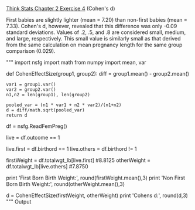 [Think Stats Chapter 2 Exercise 4](http://greenteapress.com/thinkstats2/html/thinkstats2003.html#toc24) (Cohen's d)

First babies are slightly lighter (mean = 7.20) than non-first babies (mean = 7.33).  Cohen's d, however, revealed that this difference was only -0.09 standard deviations. Values of .2, .5, and .8 are considered small, medium, and large, respectively.  This small value is similarly small as that derived from the same calculation on mean pregnancy length for the same group comparison (0.029).

"""
import nsfg
import math
from numpy import mean, var

def CohenEffectSize(group1, group2):
	diff = group1.mean() - group2.mean()
	
	var1 = group1.var()
	var2 = group2.var()
	n1,n2 = len(group1), len(group2)
	
	pooled_var = (n1 * var1 + n2 * var2)/(n1+n2)
	d = diff/math.sqrt(pooled_var)
	return d

df = nsfg.ReadFemPreg() 

live = df.outcome == 1

live.first = df.birthord == 1
live.others = df.birthord != 1

firstWeight = df.totalwgt_lb[live.first] #8.8125
otherWeight = df.totalwgt_lb[live.others] #7.8750

print 'First Born Birth Weight:', round(firstWeight.mean(),3)
print 'Non First Born Birth Weight:', round(otherWeight.mean(),3)

d = CohenEffectSize(firstWeight, otherWeight)
print 'Cohens d:', round(d,3)
"""
Output





